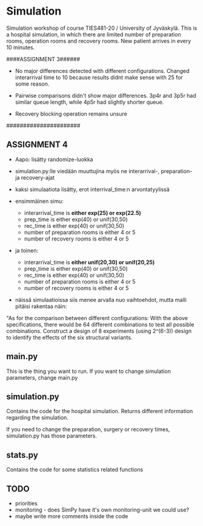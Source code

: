# Simulation
Simulation workshop of course TIES481-20 / University of Jyväskylä. This is a 
hospital simulation, in which there are limited number of preparation rooms, 
operation rooms and recovery rooms. New patient arrives in every 10 minutes. 

####ASSIGNMENT 3######

- No major differences detected with different configurations. Changed interarrival time to 10 because results didnt make sense with 25 for some reason.

- Pairwise comparisons didn't show major differences. 3p4r and 3p5r had similar queue length, while 4p5r had slightly shorter queue.

- Recovery blocking operation remains unsure

######################



## ASSIGNMENT 4

- Aapo: lisätty randomize-luokka
- simulation.py:lle viedään muuttujina myös ne interarrival-, preparation- ja recovery-ajat

- kaksi simulaatiota lisätty, erot interrival_time:n arvontatyylissä
- ensimmäinen simu: 
    - interarrival_time is **either exp(25) or exp(22.5)**
    - prep_time is either exp(40) or unif(30,50)
    - rec_time is either exp(40) or unif(30,50)
    - number of preparation rooms is either 4 or 5
    - number of recovery rooms is either 4 or 5
 
 - ja toinen:
    - interarrival_time is **either unif(20,30) or unif(20,25)**
    - prep_time is either exp(40) or unif(30,50)
    - rec_time is either exp(40) or unif(30,50)
    - number of preparation rooms is either 4 or 5
    - number of recovery rooms is either 4 or 5

- näissä simulaatioissa siis menee arvalla nuo vaihtoehdot, mutta malli pitäisi 
rakentaa näin: 

"As for the comparison between different configurations: With the 
above specifications, there would be 64 different combinations to test all 
possible combinations. Construct a design of 8 experiments (using 2^(6-3)) 
design to identify the effects of the six structural variants.



## main.py
This is the thing you want to run. If you want to change simulation parameters,
change main.py

## simulation.py
Contains the code for the hospital simulation. Returns different information 
regarding the simulation.

If you need to change the preparation, surgery or recovery times, simulation.py 
has those parameters.

## stats.py
Contains the code for some statistics related functions

## TODO

- priorities
- monitoring - does SimPy have it's own monitoring-unit we could use?
- maybe write more comments inside the code
